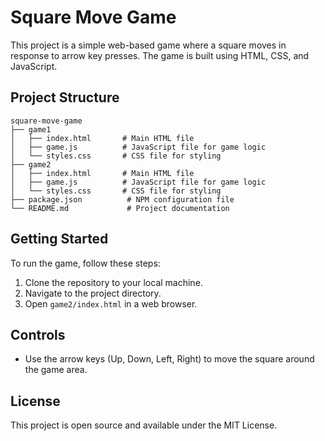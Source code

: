 # Square Move Game

This project is a simple web-based game where a square moves in response to arrow key presses. The game is built using HTML, CSS, and JavaScript.

## Project Structure

```
square-move-game
├── game1
│   ├── index.html       # Main HTML file
│   ├── game.js          # JavaScript file for game logic
│   └── styles.css       # CSS file for styling
├── game2
│   ├── index.html       # Main HTML file
│   ├── game.js          # JavaScript file for game logic
│   └── styles.css       # CSS file for styling
├── package.json          # NPM configuration file
└── README.md             # Project documentation
```

## Getting Started

To run the game, follow these steps:

1. Clone the repository to your local machine.
2. Navigate to the project directory.
3. Open `game2/index.html` in a web browser.

## Controls

- Use the arrow keys (Up, Down, Left, Right) to move the square around the game area.

## License

This project is open source and available under the MIT License.